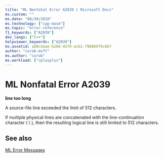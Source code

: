 ```yaml
---
title: "ML Nonfatal Error A2039 | Microsoft Docs"
ms.custom: ""
ms.date: "08/30/2018"
ms.technology: ["cpp-masm"]
ms.topic: "error-reference"
f1_keywords: ["A2039"]
dev_langs: ["C++"]
helpviewer_keywords: ["A2039"]
ms.assetid: ad8cdaae-b20d-45f0-acb1-79880979c6b7
author: "corob-msft"
ms.author: "corob"
ms.workload: ["cplusplus"]
---
```

# ML Nonfatal Error A2039

**line too long**

A source-file line exceeded the limit of 512 characters.

If multiple physical lines are concatenated with the line-continuation character ( \ ), then the resulting logical line is still limited to 512 characters.

## See also

[ML Error Messages](../../assembler/masm/ml-error-messages.md)<br/>